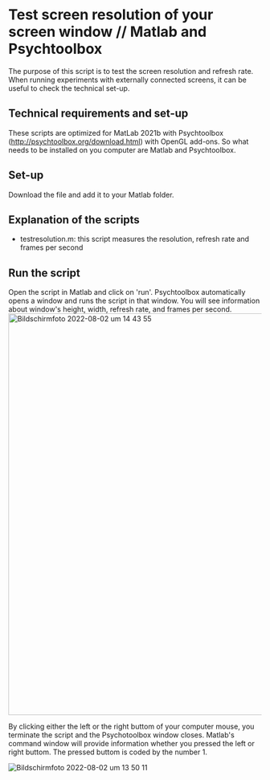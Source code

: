 # Test screen resolution of your screen window // Matlab and Psychtoolbox

The purpose of this script is to test the screen resolution and refresh rate. When running experiments with externally connected screens, it can be useful to check the technical set-up.

## Technical requirements and set-up
These scripts are optimized for MatLab 2021b with Psychtoolbox (http://psychtoolbox.org/download.html) with OpenGL add-ons. So what needs to be installed on you computer are Matlab and Psychtoolbox.

## Set-up
Download the file and add it to your Matlab folder. 

## Explanation of the scripts
- testresolution.m: this script measures the resolution, refresh rate and frames per second

## Run the script
Open the script in Matlab and click on 'run'. Psychtoolbox automatically opens a window and runs the script in that window. You will see information about window's height, width, refresh rate, and frames per second. 
<img width="800" alt="Bildschirmfoto 2022-08-02 um 14 43 55" src="https://user-images.githubusercontent.com/69513270/182377612-d9735692-082f-49a6-ae4d-d8099a2383d0.png">


By clicking either the left or the right buttom of your computer mouse, you terminate the script and the Psychotoolbox window closes. Matlab's command window will provide information whether you pressed the left or right buttom. The pressed buttom is coded by the number 1. 

![Bildschirmfoto 2022-08-02 um 13 50 11](https://user-images.githubusercontent.com/69513270/182368116-3d380e82-5be3-437b-9a1b-ab338b29e7c0.png)

